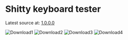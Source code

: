 # Shitty keyboard tester


 
Latest source at: <a href="https://github.com/tadaHrd/Shitty-keyboard-tester/tree/1.0.0.0">1.0.0.0</a>

![Download1](https://user-images.githubusercontent.com/61803006/210137416-e7cbdced-511a-4368-9a20-d2fdb4ec8e3f.png)
![Download2](https://user-images.githubusercontent.com/61803006/210137411-687ec128-dd69-457b-803d-178208341039.png)
![Download3](https://user-images.githubusercontent.com/61803006/210137414-863ef07b-58bd-4746-b57d-7f2718977f0c.png)
![Download4](https://user-images.githubusercontent.com/61803006/210137415-f737319e-0213-44aa-bc50-e873ee60a58e.png)

